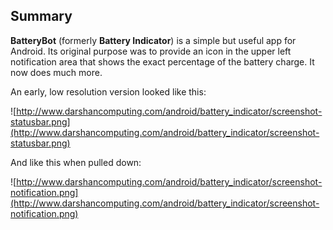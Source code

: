 ## Summary ##

**BatteryBot** (formerly **Battery Indicator**) is a simple but useful app for Android.  Its original purpose was to provide an icon in the upper left notification area that shows the exact percentage of the battery charge.  It now does much more.

An early, low resolution version looked like this:

![http://www.darshancomputing.com/android/battery_indicator/screenshot-statusbar.png](http://www.darshancomputing.com/android/battery_indicator/screenshot-statusbar.png)

And like this when pulled down:

![http://www.darshancomputing.com/android/battery_indicator/screenshot-notification.png](http://www.darshancomputing.com/android/battery_indicator/screenshot-notification.png)
